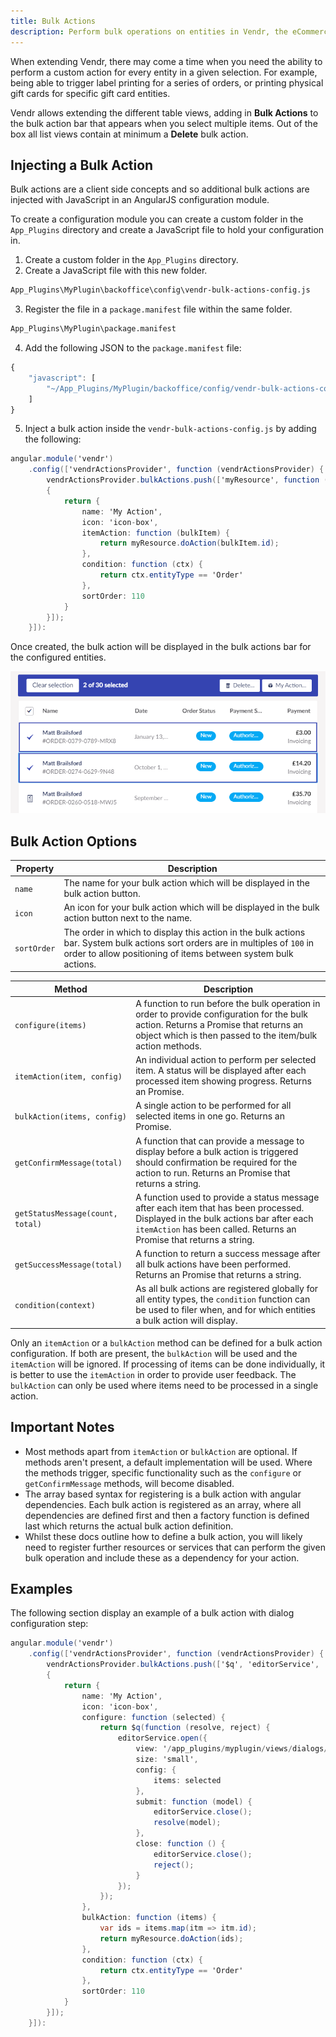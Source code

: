 ```yaml
---
title: Bulk Actions
description: Perform bulk operations on entities in Vendr, the eCommerce solution for Umbraco
---
```


When extending Vendr, there may come a time when you need the ability to perform a custom action for every entity in a given selection. For example, being able to trigger label printing for a series of orders, or printing physical gift cards for specific gift card entities.

Vendr allows extending the different table views, adding in **Bulk Actions** to the bulk action bar that appears when you select multiple items. Out of the box all list views contain at minimum a **Delete** bulk action.

## Injecting a Bulk Action

Bulk actions are a client side concepts and so additional bulk actions are injected with JavaScript in an AngularJS configuration module.

To create a configuration module you can create a custom folder in the `App_Plugins` directory and create a JavaScript file to hold your configuration in.

1. Create a custom folder in the `App_Plugins` directory.
2. Create a JavaScript file with this new folder.

```bash
App_Plugins\MyPlugin\backoffice\config\vendr-bulk-actions-config.js
```

3. Register the file in a `package.manifest` file within the same folder.

```bash
App_Plugins\MyPlugin\package.manifest
```

4. Add the following JSON to the `package.manifest` file:

```javascript
{
    "javascript": [
        "~/App_Plugins/MyPlugin/backoffice/config/vendr-bulk-actions-config.js"
    ]
}
```

5. Inject a bulk action inside the `vendr-bulk-actions-config.js` by adding the following:

```csharp
angular.module('vendr')
    .config(['vendrActionsProvider', function (vendrActionsProvider) {
        vendrActionsProvider.bulkActions.push(['myResource', function (myResource)
        {
            return {
                name: 'My Action',
                icon: 'icon-box',
                itemAction: function (bulkItem) {
                    return myResource.doAction(bulkItem.id);
                },
                condition: function (ctx) {
                    return ctx.entityType == 'Order'
                },
                sortOrder: 110
            }
        }]);
    }]):

```

Once created, the bulk action will be displayed in the bulk actions bar for the configured entities.

![Bulk Action Button](../media/custom_bulk_action.png)

## Bulk Action Options

| Property | Description |
| -------- | ----------- |
| `name` | The name for your bulk action which will be displayed in the bulk action button. |
| `icon` | An icon for your bulk action which will be displayed in the bulk action button next to the name. |
| `sortOrder` | The order in which to display this action in the bulk actions bar. System bulk actions sort orders are in multiples of `100` in order to allow positioning of items between system bulk actions. |

| Method | Description |
| ------ | ----------- |
| `configure(items)` | A function to run before the bulk operation in order to provide configuration for the bulk action. Returns a Promise that returns an object which is then passed to the item/bulk action methods. |
| `itemAction(item, config)` | An individual action to perform per selected item. A status will be displayed after each processed item showing progress. Returns an Promise. |
| `bulkAction(items, config)` | A single action to be performed for all selected items in one go. Returns an Promise. |
| `getConfirmMessage(total)` | A function that can provide a message to display before a bulk action is triggered should confirmation be required for the action to run. Returns an Promise that returns a string. |
| `getStatusMessage(count, total)` | A function used to provide a status message after each item that has been processed. Displayed in the bulk actions bar after each `itemAction` has been called. Returns an Promise that returns a string. |
| `getSuccessMessage(total)` | A function to return a success message after all bulk actions have been performed. Returns an Promise that returns a string. |
| `condition(context)` | As all bulk actions are registered globally for all entity types, the `condition` function can be used to filer when, and for which entities a bulk action will display. |

Only an `itemAction` or a `bulkAction` method can be defined for a bulk action configuration. If both are present, the `bulkAction` will be used and the `itemAction` will be ignored. If processing of items can be done individually, it is better to use the `itemAction` in order to provide user feedback. The `bulkAction` can only be used where items need to be processed in a single action.

## Important Notes

* Most methods apart from `itemAction` or `bulkAction` are optional. If methods aren't present, a default implementation will be used. Where the methods trigger, specific functionality such as the `configure` or `getConfirmMessage` methods, will become disabled.
* The array based syntax for registering is a bulk action with angular dependencies. Each bulk action is registered as an array, where all dependencies are defined first and then a factory function is defined last which returns the actual bulk action definition.
* Whilst these docs outline how to define a bulk action, you will likely need to register further resources or services that can perform the given bulk operation and include these as a dependency for your action.

## Examples

The following section display an example of a bulk action with dialog configuration step:

```csharp
angular.module('vendr')
    .config(['vendrActionsProvider', function (vendrActionsProvider) {
        vendrActionsProvider.bulkActions.push(['$q', 'editorService', 'myResource', function ($q, editorService, myResource)
        {
            return {
                name: 'My Action',
                icon: 'icon-box',
                configure: function (selected) {
                    return $q(function (resolve, reject) {
                        editorService.open({
                            view: '/app_plugins/myplugin/views/dialogs/config.html',
                            size: 'small',
                            config: {
                                items: selected
                            },
                            submit: function (model) {
                                editorService.close();
                                resolve(model);
                            },
                            close: function () {
                                editorService.close();
                                reject();
                            }
                        });
                    });
                },
                bulkAction: function (items) {
                    var ids = items.map(itm => itm.id);
                    return myResource.doAction(ids);
                },
                condition: function (ctx) {
                    return ctx.entityType == 'Order'
                },
                sortOrder: 110
            }
        }]);
    }]):

```

